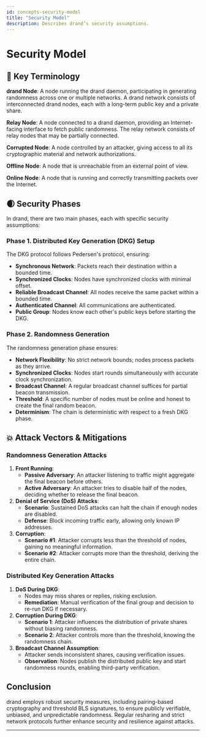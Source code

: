 ```yaml
---
id: concepts-security-model
title: "Security Model"
description: Describes drand’s security assumptions.
---
```

# Security Model

## 📕 Key Terminology

**drand Node**: A node running the drand daemon, participating in generating randomness across one or multiple networks. A drand network consists of interconnected drand nodes, each with a long-term public key and a private share.

**Relay Node**: A node connected to a drand daemon, providing an Internet-facing interface to fetch public randomness. The relay network consists of relay nodes that may be partially connected.

**Corrupted Node**: A node controlled by an attacker, giving access to all its cryptographic material and network authorizations.

**Offline Node**: A node that is unreachable from an external point of view.

**Online Node**: A node that is running and correctly transmitting packets over the Internet.

## 🌒 Security Phases

In drand, there are two main phases, each with specific security assumptions:

### Phase 1. Distributed Key Generation (DKG) Setup

The DKG protocol follows Pedersen's protocol, ensuring:

- **Synchronous Network**: Packets reach their destination within a bounded time.
- **Synchronized Clocks**: Nodes have synchronized clocks with minimal offset.
- **Reliable Broadcast Channel**: All nodes receive the same packet within a bounded time.
- **Authenticated Channel**: All communications are authenticated.
- **Public Group**: Nodes know each other's public keys before starting the DKG.

### Phase 2. Randomness Generation

The randomness generation phase ensures:

- **Network Flexibility**: No strict network bounds; nodes process packets as they arrive.
- **Synchronized Clocks**: Nodes start rounds simultaneously with accurate clock synchronization.
- **Broadcast Channel**: A regular broadcast channel suffices for partial beacon transmission.
- **Threshold**: A specific number of nodes must be online and honest to create the final random beacon.
- **Determinism**: The chain is deterministic with respect to a fresh DKG phase.

## 💥 Attack Vectors & Mitigations

### Randomness Generation Attacks

1. **Front Running**:
    - **Passive Adversary**: An attacker listening to traffic might aggregate the final beacon before others.
    - **Active Adversary**: An attacker tries to disable half of the nodes, deciding whether to release the final beacon.
2. **Denial of Service (DoS) Attacks**:
    - **Scenario**: Sustained DoS attacks can halt the chain if enough nodes are disabled.
    - **Defense**: Block incoming traffic early, allowing only known IP addresses.
3. **Corruption**:
    - **Scenario #1**: Attacker corrupts less than the threshold of nodes, gaining no meaningful information.
    - **Scenario #2**: Attacker corrupts more than the threshold, deriving the entire chain.

### Distributed Key Generation Attacks

1. **DoS During DKG**:
    - Nodes may miss shares or replies, risking exclusion.
    - **Remediation**: Manual verification of the final group and decision to re-run DKG if necessary.
2. **Corruption During DKG**:
    - **Scenario 1**: Attacker influences the distribution of private shares without biasing randomness.
    - **Scenario 2**: Attacker controls more than the threshold, knowing the randomness chain.
3. **Broadcast Channel Assumption**:
    - Attacker sends inconsistent shares, causing verification issues.
    - **Observation**: Nodes publish the distributed public key and start randomness rounds, enabling third-party verification.

## Conclusion

drand employs robust security measures, including pairing-based cryptography and threshold BLS signatures, to ensure publicly verifiable, unbiased, and unpredictable randomness. Regular resharing and strict network protocols further enhance security and resilience against attacks.

---
